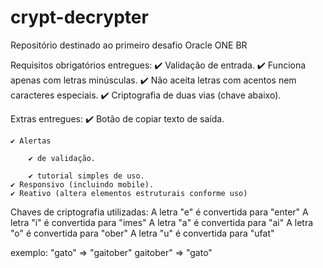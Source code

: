 # crypt-decrypter
Repositório destinado ao primeiro desafio Oracle ONE BR

Requisitos obrigatórios entregues:
    ✔️ Validação de entrada.
        ✔️ Funciona apenas com letras minúsculas.
        ✔️ Não aceita letras com acentos nem caracteres especiais.
    ✔️ Criptografia de duas vias (chave abaixo).

Extras entregues:
    ✔️ Botão de copiar texto de saída.

    ✔️ Alertas

        ✔️ de validação.
        
        ✔️ tutorial simples de uso.
    ✔️ Responsivo (incluindo mobile).
    ✔️ Reativo (altera elementos estruturais conforme uso)



Chaves de criptografia utilizadas:
    A letra "e" é convertida para "enter"
    A letra "i" é convertida para "imes"
    A letra "a" é convertida para "ai"
    A letra "o" é convertida para "ober"
    A letra "u" é convertida para "ufat"

exemplo:
"gato" => "gaitober"
gaitober" => "gato"


